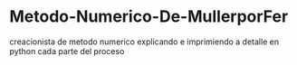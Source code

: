 # Metodo-Numerico-De-MullerporFer
creacionista de metodo numerico explicando e imprimiendo a detalle en python cada parte del proceso
